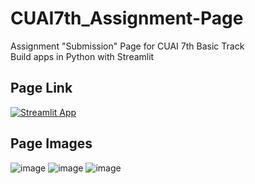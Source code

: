 # CUAI7th_Assignment-Page
Assignment "Submission" Page for CUAI 7th Basic Track<br>
Build apps in Python with Streamlit

## Page Link
[![Streamlit App](https://static.streamlit.io/badges/streamlit_badge_black_white.svg)](https://cuai-7th.streamlit.app/)

## Page Images
![image](https://github.com/yewonkim01/CUAI7th_Assignment-Page/assets/115199510/d5d2c97e-94a8-4d4d-a226-83079507d921)
![image](https://github.com/yewonkim01/CUAI7th_Assignment-Page/assets/115199510/153d93b2-adbc-49b3-9bff-fa0b3e6f34c8)
![image](https://github.com/yewonkim01/CUAI7th_Assignment-Page/assets/115199510/579c309e-f35c-4504-98a2-8dbb3dc28aeb)

